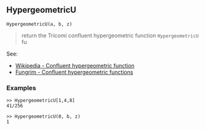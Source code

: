 ## HypergeometricU

```
HypergeometricU(a, b, z)
```	

> return the Tricomi confluent hypergeometric function `HypergeometricU` fu 

See:
* [Wikipedia - Confluent hypergeometric function](https://en.wikipedia.org/wiki/Confluent_hypergeometric_function)
* [Fungrim - Confluent hypergeometric functions](http://fungrim.org/topic/Confluent_hypergeometric_functions/)

### Examples

```
>> HypergeometricU[1,4,8]
41/256

>> HypergeometricU(0, b, z)
1
```
